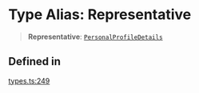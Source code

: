 # Type Alias: Representative

> **Representative**: [`PersonalProfileDetails`](/docs/packages/sdk/interfaces/PersonalProfileDetails.md)

## Defined in

[types.ts:249](https://github.com/monerium/js-monorepo/blob/main/packages/sdk/src/types.ts#L249)

